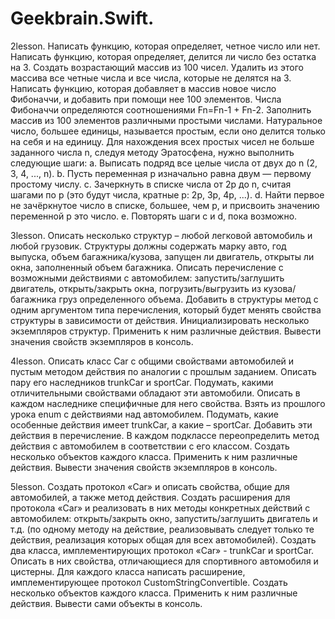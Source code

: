 # Geekbrain.Swift.

2lesson. 
Написать функцию, которая определяет, четное число или нет.
Написать функцию, которая определяет, делится ли число без остатка на 3.
Создать возрастающий массив из 100 чисел.
Удалить из этого массива все четные числа и все числа, которые не делятся на 3.
Написать функцию, которая добавляет в массив новое число Фибоначчи, и добавить при помощи нее 100 элементов.
Числа Фибоначчи определяются соотношениями Fn=Fn-1 + Fn-2.
Заполнить массив из 100 элементов различными простыми числами. Натуральное число, большее единицы, называется простым, если оно делится только на себя и на единицу. Для нахождения всех простых чисел не больше заданного числа n, следуя методу Эратосфена, нужно выполнить следующие шаги:
a. Выписать подряд все целые числа от двух до n (2, 3, 4, ..., n).
b. Пусть переменная p изначально равна двум — первому простому числу.
c. Зачеркнуть в списке числа от 2p до n, считая шагами по p (это будут числа, кратные p: 2p, 3p, 4p, ...).
d. Найти первое не зачёркнутое число в списке, большее, чем p, и присвоить значению переменной p это число.
e. Повторять шаги c и d, пока возможно.

3lesson.
Описать несколько структур – любой легковой автомобиль и любой грузовик.
Структуры должны содержать марку авто, год выпуска, объем багажника/кузова, запущен ли двигатель, открыты ли окна, заполненный объем багажника.
Описать перечисление с возможными действиями с автомобилем: запустить/заглушить двигатель, открыть/закрыть окна, погрузить/выгрузить из кузова/багажника груз определенного объема.
Добавить в структуры метод с одним аргументом типа перечисления, который будет менять свойства структуры в зависимости от действия.
Инициализировать несколько экземпляров структур. Применить к ним различные действия.
Вывести значения свойств экземпляров в консоль.

4lesson. 
Описать класс Car c общими свойствами автомобилей и пустым методом действия по аналогии с прошлым заданием.
Описать пару его наследников trunkCar и sportСar. Подумать, какими отличительными свойствами обладают эти автомобили. Описать в каждом наследнике специфичные для него свойства.
Взять из прошлого урока enum с действиями над автомобилем. Подумать, какие особенные действия имеет trunkCar, а какие – sportCar. Добавить эти действия в перечисление.
В каждом подклассе переопределить метод действия с автомобилем в соответствии с его классом.
Создать несколько объектов каждого класса. Применить к ним различные действия.
Вывести значения свойств экземпляров в консоль.

5lesson. 
Создать протокол «Car» и описать свойства, общие для автомобилей, а также метод действия.
Создать расширения для протокола «Car» и реализовать в них методы конкретных действий с автомобилем: открыть/закрыть окно, запустить/заглушить двигатель и т.д. (по одному методу на действие, реализовывать следует только те действия, реализация которых общая для всех автомобилей).
Создать два класса, имплементирующих протокол «Car» - trunkCar и sportСar. Описать в них свойства, отличающиеся для спортивного автомобиля и цистерны.
Для каждого класса написать расширение, имплементирующее протокол CustomStringConvertible.
Создать несколько объектов каждого класса. Применить к ним различные действия.
Вывести сами объекты в консоль.
